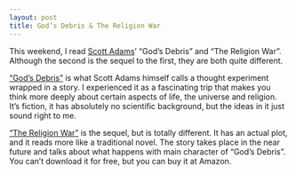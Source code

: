 ```yaml
---
layout: post
title: God’s Debris & The Religion War
---
```


This weekend, I read [Scott Adams](http://en.wikipedia.org/wiki/Scott_Adams)’ “God’s Debris” and “The Religion War”. Although the second is the sequel to the first, they are both quite different.

[“God’s Debris”](http://en.wikipedia.org/wiki/God%27s_Debris) is what Scott Adams himself calls a thought experiment wrapped in a story. I experienced it as a fascinating trip that makes you think more deeply about certain aspects of life, the universe and religion. It’s fiction, it has absolutely no scientific background, but the ideas in it just sound right to me.

[“The Religion War”](http://en.wikipedia.org/wiki/The_Religion_War) is the sequel, but is totally different. It has an actual plot, and it reads more like a traditional novel. The story takes place in the near future and talks about what happens with main character of “God’s Debris”. You can’t download it for free, but you can buy it at Amazon.